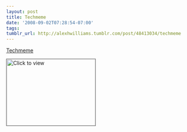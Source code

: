 ```yaml
---
layout: post
title: Techmeme
date: '2008-09-02T07:28:54-07:00'
tags: 
tumblr_url: http://alexhwilliams.tumblr.com/post/48413034/techmeme
---
```

<a href="https://www.iterasi.net/OpenViewer.aspx?sqrlitid=-sP17i1F0EGhfG9b0igMoA">Techmeme</a><br/><p><a href="https://www.iterasi.net/OpenViewer.aspx?sqrlitid=-sP17i1F0EGhfG9b0igMoA" target="_blank"> <img src="http://AssetHost01a.iterasi.net/ec2eb670e447/94d5ad32ba6b/ff6f9e86baa1/740d7e1cd5cd/2d38b6ab-2619-4682-9529-0fb9ba201a68/thumbnail.jpg???20080902142830???U04RFsHZJW+Ax/8Y95qfWt3kl2k+zaHDxe0aG5BtBLNyivGjmx/vL1LuiPggCroPtilOyrZvH92PpZHJBcoq72AJ06jg3KUNoqJBpm3r93+NX8nL5Wxx8tx/Op/mp0KJ+EMOtFyxPnv8L10Mn+fPT1BIP2XfAfUIplrplDkH+UU=" width="240" height="180" style="border:solid 1px #666" alt="Click to view"/></a></p>
